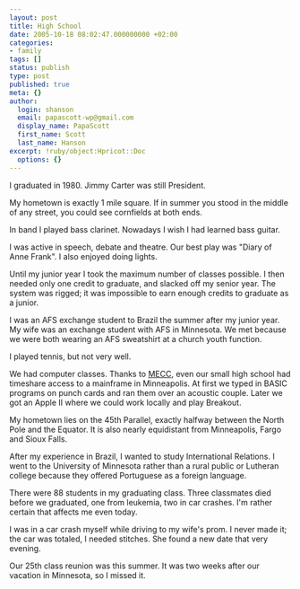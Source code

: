 ```yaml
---
layout: post
title: High School
date: 2005-10-18 08:02:47.000000000 +02:00
categories:
- family
tags: []
status: publish
type: post
published: true
meta: {}
author:
  login: shanson
  email: papascott-wp@gmail.com
  display_name: PapaScott
  first_name: Scott
  last_name: Hanson
excerpt: !ruby/object:Hpricot::Doc
  options: {}
---
```

<p>I graduated in 1980. Jimmy Carter was still President.</p>
<p>My hometown is exactly 1 mile square. If in summer you stood in the middle of any street, you could see cornfields at both ends.</p>
<p>In band I played bass clarinet. Nowadays I wish I had learned bass guitar.</p>
<p>I was active in speech, debate and theatre. Our best play was "Diary of Anne Frank". I also enjoyed doing lights. </p>
<p>Until my junior year I took the maximum number of classes possible. I then needed only one credit to graduate, and slacked off my senior year. The system was rigged; it was impossible to earn enough credits to graduate as a junior.</p>
<p>I was an AFS exchange student to Brazil the summer after my junior year. My wife was an exchange student with AFS in Minnesota. We met because we were both wearing an AFS sweatshirt at a church youth function.</p>
<p>I played tennis, but not very well.</p>
<p>We had computer classes. Thanks to <a href="http://ldt.stanford.edu/ldt1999/Students/kemery/esc/otCompanyFrame.htm" title="Minnesota Educational Computing Consortium">MECC</a>, even our small high school had timeshare access to a mainframe in Minneapolis. At first we typed in BASIC programs on punch cards and ran them over an acoustic couple. Later we got an Apple II where we could work locally and play Breakout.</p>
<p>My hometown lies on the 45th Parallel, exactly halfway between the North Pole and the Equator. It is also nearly equidistant from Minneapolis, Fargo and Sioux Falls.</p>
<p>After my experience in Brazil, I wanted to study International Relations. I went to the University of Minnesota rather than a rural public or Lutheran college because they offered Portuguese as a foreign language. </p>
<p>There were 88 students in my graduating class. Three classmates died before we graduated, one from leukemia, two in car crashes. I'm rather certain that affects me even today.</p>
<p>I was in a car crash myself while driving to my wife's prom. I never made it; the car was totaled, I needed stitches. She found a new date that very evening.</p>
<p>Our 25th class reunion was this summer. It was two weeks after our vacation in Minnesota, so I missed it.</p>
